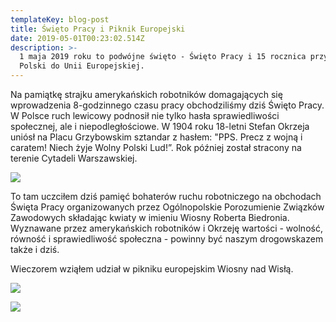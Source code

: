 ```yaml
---
templateKey: blog-post
title: Święto Pracy i Piknik Europejski
date: 2019-05-01T00:23:02.514Z
description: >-
  1 maja 2019 roku to podwójne święto - Święto Pracy i 15 rocznica przystąpienia
  Polski do Unii Europejskiej.
---
```

Na pamiątkę strajku amerykańskich robotników domagających się wprowadzenia 8-godzinnego czasu pracy obchodziliśmy dziś Święto Pracy. W Polsce ruch lewicowy podnosił nie tylko hasła sprawiedliwości społecznej, ale i niepodległościowe. W 1904 roku 18-letni Stefan Okrzeja uniósł na Placu Grzybowskim sztandar z hasłem: "PPS. Precz z wojną i caratem! Niech żyje Wolny Polski Lud!”. Rok później został stracony na terenie Cytadeli Warszawskiej.

![](/img/opzz.jpg)

To tam uczciłem dziś pamięć bohaterów ruchu robotniczego na obchodach Święta Pracy organizowanych przez Ogólnopolskie Porozumienie Związków Zawodowych składając kwiaty w imieniu Wiosny Roberta Biedronia. Wyznawane przez amerykańskich robotników i Okrzeję wartości - wolność, równość i sprawiedliwość społeczna - powinny być naszym drogowskazem także i dziś.

Wieczorem wziąłem udział w pikniku europejskim Wiosny nad Wisłą.

![](/img/piknik.jpg)

![](/img/piknik1.jpg)
